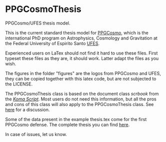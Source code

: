 # PPGCosmoThesis
PPGCosmo/UFES thesis model.

This is the current standard thesis model for [PPGCosmo](https://ppgcosmo.cosmo-ufes.org), which is the international PhD program on Astrophysics, Cosmology and Gravitation  at the Federal University of Espirito Santo [UFES](https://www.ufes.br).

Experienced users on LaTex should not find it hard to use these files. First typeset these files as they are, it should work. Latter adapt the files as you wish.

The figures in the folder "figures" are the logos from PPGCosmo and UFES, they can be copied together with this latex code, but are not subjected to the LICENSE.

The PPGCosmoThesis class is based on the document class _scrbook_ from the [_Koma Script_](https://ctan.org/pkg/koma-script). Most users do not need this information, but all the pros and cons of this class will also apply to the PPGCosmoThesis class. See [here](https://tex.stackexchange.com/questions/7742/what-are-the-strengths-and-weaknesses-of-koma-script-and-memoir) for a discussion.

Some of the data present in the example thesis.tex come for the first PPGCosmo defense. The complete thesis you can find [here](https://ppgcosmo.cosmo-ufes.org/emmanuel-frion.html).

In case of issues, let us know.
